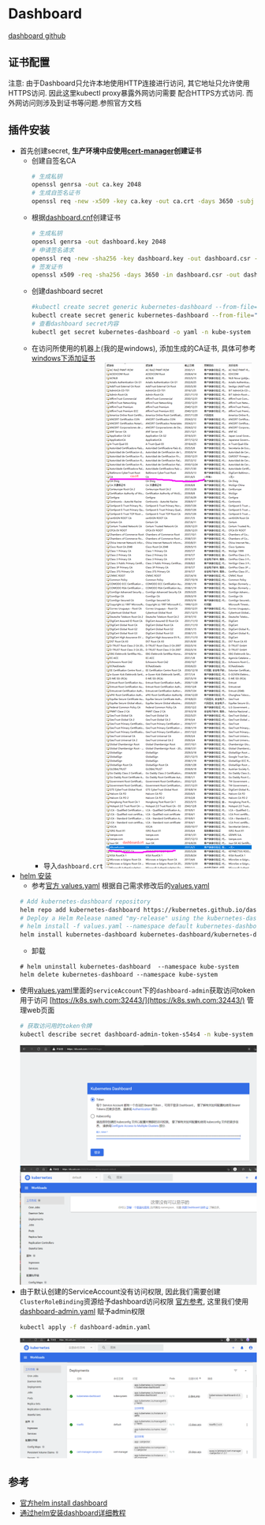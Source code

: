 # Dashboard

[dashboard github](https://github.com/kubernetes/dashboard)

## 证书配置
注意: 由于Dashboard只允许本地使用HTTP连接进行访问, 其它地址只允许使用HTTPS访问. 因此这里kubectl proxy暴露外网访问需要 配合HTTPS方式访问. 
而外网访问则涉及到证书等问题.参照官方文档

## 插件安装
- 首先创建secret, **生产环境中应使用[cert-manager](../cert-manager/README.md)创建证书**
    - 创建自签名CA
        ```bash
        # 生成私钥
        openssl genrsa -out ca.key 2048
        # 生成自签名证书
        openssl req -new -x509 -key ca.key -out ca.crt -days 3650 -subj "/C=CN/ST=HB/L=WH/O=DM/OU=YPT/CN=CA"
        ```
    - 根据[dashboard.cnf](dashboard.cnf)创建证书
        ```bash
        # 生成私钥
        openssl genrsa -out dashboard.key 2048
        # 申请签名请求
        openssl req -new -sha256 -key dashboard.key -out dashboard.csr -subj "/C=CN/ST=HB/L=WH/O=DM/OU=YPT/CN=k8s.swh.com"
        # 签发证书
        openssl x509 -req -sha256 -days 3650 -in dashboard.csr -out dashboard.crt -CA ca.crt -CAkey ca.key -CAcreateserial -extfile dashboard.cnf
        ```
    - 创建dashboard secret
        ```bash
        #kubectl create secret generic kubernetes-dashboard --from-file="$YourPath/dashboard.crt,$YourPath/dashboard.key" -n kube-system 
        kubectl create secret generic kubernetes-dashboard --from-file="/root/k8s/dashboard/dashboard.crt,/root/k8s/dashboard/dashboard.key" -n kube-system
        # 查看dashboard secret内容
        kubectl get secret kubernetes-dashboard -o yaml -n kube-system
        ```
    - 在访问所使用的机器上(我的是windows), 添加生成的CA证书, 具体可参考[windows下添加证书](https://jingyan.baidu.com/article/e4511cf35b47fa2b855eaf5d.html)
        - 导入`dashboard.crt`
        ![](picture/windows-ca.png)
- [helm 安装](https://artifacthub.io/packages/helm/k8s-dashboard/kubernetes-dashboard)
    - 参考[官方 values.yaml](https://github.com/kubernetes/dashboard/blob/master/aio/deploy/helm-chart/kubernetes-dashboard/values.yaml)
    根据自己需求修改后的[values.yaml](values.yaml)
    ```bash
    # Add kubernetes-dashboard repository
    helm repo add kubernetes-dashboard https://kubernetes.github.io/dashboard/
    # Deploy a Helm Release named "my-release" using the kubernetes-dashboard chart
    # helm install -f values.yaml --namespace default kubernetes-dashboard kubernetes-dashboard/kubernetes-dashboard
    helm install kubernetes-dashboard kubernetes-dashboard/kubernetes-dashboard --namespace kube-system -f values.yaml
    ```
    - 卸载
    ```
    # helm uninstall kubernetes-dashboard  --namespace kube-system
    helm delete kubernetes-dashboard --namespace kube-system
    ```
- 使用[values.yaml](values.yaml)里面的`serviceAccount`下的`dashboard-admin`获取访问token 用于访问
[https://k8s.swh.com:32443/](https://k8s.swh.com:32443/) 管理web页面
    ```bash
    # 获取访问用的token令牌
    kubectl describe secret dashboard-admin-token-s54s4 -n kube-system
    ```
    ![](picture/dashboard-web.png)
    ![](picture/dashboard-admin.png)
- 由于默认创建的ServiceAccount没有访问权限, 因此我们需要创建`ClusterRoleBinding`资源给予dashboard访问权限
[官方参考](https://github.com/kubernetes/dashboard/blob/master/docs/user/access-control/README.md#admin-privileges),
这里我们使用[dashboard-admin.yaml](dashboard-admin.yaml) 赋予admin权限
    ```bash
    kubectl apply -f dashboard-admin.yaml 
    ```
  ![](picture/rbac-okay.png)
    
    
## 参考
- [官方helm install dashboard](https://github.com/kubernetes/dashboard/tree/master/aio/deploy/helm-chart/kubernetes-dashboard)
- [通过helm安装dashboard详细教程](https://www.cnblogs.com/baoshu/p/13326480.html)